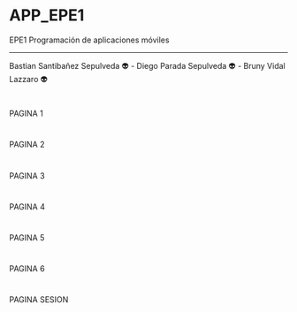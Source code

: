 # APP_EPE1
EPE1 Programación de aplicaciones móviles
***
 Bastian Santibañez Sepulveda :alien: - Diego Parada Sepulveda :alien: - Bruny Vidal Lazzaro :alien:
 #
 PAGINA 1
 
 # 
 PAGINA 2
 
 # 
 PAGINA 3
 
 # 
 PAGINA 4
 
 #
 PAGINA 5
 
 #
 PAGINA 6
 
 #
 PAGINA SESION
